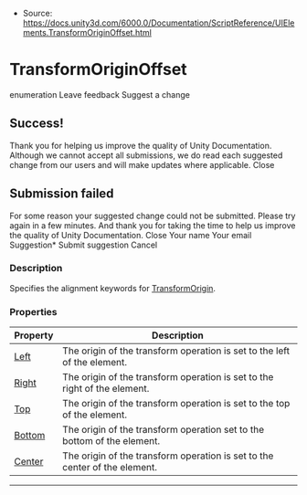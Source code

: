 * Source: https://docs.unity3d.com/6000.0/Documentation/ScriptReference/UIElements.TransformOriginOffset.html

# TransformOriginOffset
enumeration
Leave feedback
Suggest a change
## Success!
Thank you for helping us improve the quality of Unity Documentation. Although we cannot accept all submissions, we do read each suggested change from our users and will make updates where applicable.
Close
## Submission failed
For some reason your suggested change could not be submitted. Please <a>try again</a> in a few minutes. And thank you for taking the time to help us improve the quality of Unity Documentation.
Close
Your name Your email Suggestion* Submit suggestion
Cancel
### Description
Specifies the alignment keywords for [TransformOrigin](https://docs.unity3d.com/6000.0/Documentation/ScriptReference/UIElements.TransformOrigin.html). 
### Properties
Property | Description  
---|---  
[Left](https://docs.unity3d.com/6000.0/Documentation/ScriptReference/UIElements.TransformOriginOffset.Left.html) |  The origin of the transform operation is set to the left of the element.   
[Right](https://docs.unity3d.com/6000.0/Documentation/ScriptReference/UIElements.TransformOriginOffset.Right.html) |  The origin of the transform operation is set to the right of the element.   
[Top](https://docs.unity3d.com/6000.0/Documentation/ScriptReference/UIElements.TransformOriginOffset.Top.html) |  The origin of the transform operation is set to the top of the element.   
[Bottom](https://docs.unity3d.com/6000.0/Documentation/ScriptReference/UIElements.TransformOriginOffset.Bottom.html) |  The origin of the transform operation set to the bottom of the element.   
[Center](https://docs.unity3d.com/6000.0/Documentation/ScriptReference/UIElements.TransformOriginOffset.Center.html) |  The origin of the transform operation is set to the center of the element.   
* * *

